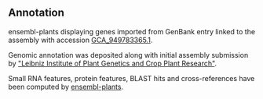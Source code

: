 **Annotation**
----------

ensembl-plants displaying genes imported from GenBank entry linked to the assembly with accession [GCA\_949783365.1](http://www.ebi.ac.uk/ena/data/view/GCA_949783365.1).

Genomic annotation was deposited along with initial assembly submission by ["Leibniz Institute of Plant Genetics and Crop Plant Research"](URL_GOES_HERE).

Small RNA features, protein features, BLAST hits and cross-references have been
computed by [ensembl-plants](https://plants.ensembl.org/info/genome/annotation/index.html).
